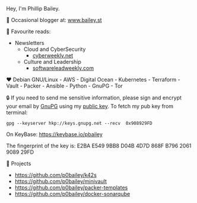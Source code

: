 Hey, I'm Phillip Bailey.

:pencil: Occasional blogger at: www.bailey.st

:book: Favourite reads:

 * Newsletters
    * Cloud and CyberSecurity
      * [cyberweekly.net](https://cyberweekly.net)
    * Culture and Leadership
      * [softwareleadweekly.com](https://softwareleadweekly.com)

:heart: Debian GNU/Linux - AWS - Digital Ocean - Kubernetes - Terraform - Vault - Packer - Ansible - Python - GnuPG - Tor

:lock: If you need to send me sensitive information, please sign and encrypt your email by [GnuPG](https://www.gnupg.org/) using my [public key](https://keys.openpgp.org/vks/v1/by-fingerprint/E2BAE5499BB8D04B4D7D868FB7962061908929FD). To fetch my pub key from terminal:

`gpg --keyserver hkp://keys.gnupg.net --recv  0x908929FD`

On KeyBase:  https://keybase.io/pbailey

The fingerprint of the key is: E2BA E549 9BB8 D04B 4D7D  868F B796 2061 9089 29FD

:hammer: Projects
- https://github.com/p0bailey/k42s
- https://github.com/p0bailey/minivault
- https://github.com/p0bailey/packer-templates
- https://github.com/p0bailey/docker-sonarqube
